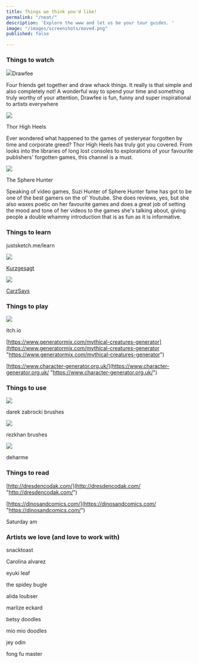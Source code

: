 ```yaml
---
title: Things we think you'd like!
permalink: "/neat/"
description: 'Explore the www and let us be your tour guides. '
image: "/images/screenshots/moved.png"
published: false

---
```

### Things to watch

![](/uploads/dd9w1w9-65452fbb-3ee0-487d-9177-9199c3f83fa1.jpeg)Drawfee

Four friends get together and draw whack things. It really is that simple and also completely not! A wonderful way to spend your time and something truly worthy of your attention, Drawfee is fun, funny and super inspirational to artists everywhere

![](/uploads/channels4_banner.jpeg)

Thor High Heels 

Ever wondered what happened to the games of yesteryear forgotten by time and corporate greed? Thor High Heels has truly got you covered. From looks into the libraries of long lost consoles to explorations of your favourite publishers' forgotten games, this channel is a must. 

![](/uploads/maxresdefault.jpeg)

The Sphere Hunter

Speaking of video games, Suzi Hunter of Sphere Hunter fame has got to be one of the best gamers on the ol' Youtube. She does reviews, yes, but she also waxes poetic on her favourite games and does a great job of setting the mood and tone of her videos to the games she's talking about, giving people a double whammy introduction that is as fun as it is informative.

### Things to learn

justsketch.me/learn

![](/uploads/63565101.png)

[Kurzgesagt](https://www.youtube.com/user/Kurzgesagt)

![](/uploads/screenshot-2021-05-03-at-12-31-48.png)

[CarzSays](https://www.youtube.com/channel/UCR427OqwOrf_APbG8oIP14A)

### Things to play

![](/uploads/collections-1x.png)

itch.io

[https://www.generatormix.com/mythical-creatures-generator](https://www.generatormix.com/mythical-creatures-generator "https://www.generatormix.com/mythical-creatures-generator")

[https://www.character-generator.org.uk/](https://www.character-generator.org.uk/ "https://www.character-generator.org.uk/")

### Things to use

![](/uploads/11-droz-brushes-gimp.jpeg)

darek zabrocki brushes

![](/uploads/d5tmmhk-c8848b23-33b4-41fd-8968-57559cf6d5eb.jpeg)

rezkhan brushes

![](/uploads/d779u6q-1c1a07b7-825d-48f0-8fee-7c0131d8ef64.jpeg)

deharme

### Things to read

[http://dresdencodak.com/](http://dresdencodak.com/ "http://dresdencodak.com/")

[https://dinosandcomics.com/](https://dinosandcomics.com/ "https://dinosandcomics.com/")

Saturday am

### Artists we love (and love to work with)

snacktoast

Carolina alvarez

eyuki leaf

the spidey bugle

alida loubser

marlize eckard

betsy doodles

mio mio doodles

jey odin

fong fu master
